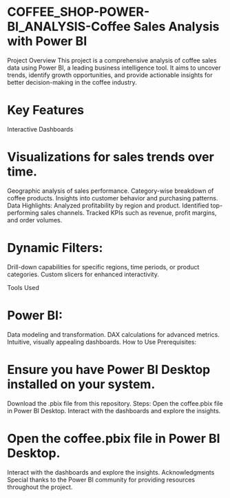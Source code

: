 # COFFEE_SHOP-POWER-BI_ANALYSIS-Coffee Sales Analysis with Power BI
Project Overview
This project is a comprehensive analysis of coffee sales data using Power BI, a leading business intelligence tool. It aims to uncover trends, identify growth opportunities, and provide actionable insights for better decision-making in the coffee industry.

# Key Features
Interactive Dashboards


# Visualizations for sales trends over time.
Geographic analysis of sales performance.
Category-wise breakdown of coffee products.
Insights into customer behavior and purchasing patterns.
Data Highlights:
Analyzed profitability by region and product.
Identified top-performing sales channels.
Tracked KPIs such as revenue, profit margins, and order volumes.

# Dynamic Filters:
Drill-down capabilities for specific regions, time periods, or product categories.
Custom slicers for enhanced interactivity.

Tools Used
# Power BI:
Data modeling and transformation.
DAX calculations for advanced metrics.
Intuitive, visually appealing dashboards.
How to Use
Prerequisites:

# Ensure you have Power BI Desktop installed on your system.
Download the .pbix file from this repository.
Steps:
Open the coffee.pbix file in Power BI Desktop.
Interact with the dashboards and explore the insights.

# Open the coffee.pbix file in Power BI Desktop.
Interact with the dashboards and explore the insights.
Acknowledgments
Special thanks to the Power BI community for providing  resources throughout the project.



